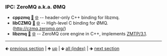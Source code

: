 









### IPC: ZeroMQ a.k.a. ØMQ

- **cppzmq** [📁](./cppzmq) [🌐](https://github.com/GerHobbelt/cppzmq) -- header-only C++ binding for libzmq.
- **libCZMQ** [📁](./libCZMQ) [🌐](https://github.com/GerHobbelt/czmq) -- High-level C binding for ØMQ. (http://czmq.zeromq.org/)
- **libzmq** [📁](./libzmq) [🌐](https://github.com/GerHobbelt/libzmq) -- ZeroMQ core engine in C++, implements [ZMTP/3.1](https://zguide.zeromq.org/).













	
----

🡸 [previous section](./0018-ipc-websockets-etc-all-communication-means.md)  |  🡹 [up](./0018-ipc-websockets-etc-all-communication-means.md)  |  🡻 [all (index)](./0103-libraries-in-this-collection.md)  |  🡺 [next section](./0020-ipc-memory-mapping.md)
